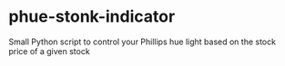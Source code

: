 # phue-stonk-indicator
Small Python script to control your Phillips hue light based on the stock price of a given stock

